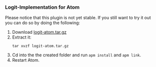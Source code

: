 ### Logit-Implementation for Atom

Please notice that this plugin is not yet stable. If you still want to try it out you can do so by doing the following:

1. Download [logit-atom.tar.gz](logit-atom.tar.gz)
2. Extract it:
   ```
   tar xvzf logit-atom.tar.gz
   ```
3. Cd into the the created folder and run `apm install` and `apm link`.
4. Restart Atom.
